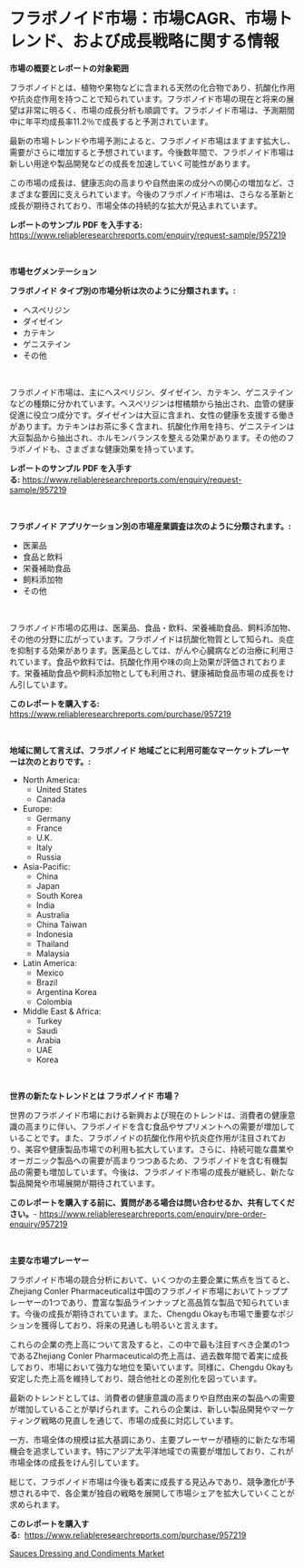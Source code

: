 <p><h1>フラボノイド市場：市場CAGR、市場トレンド、および成長戦略に関する情報</h1></p><p><strong>市場の概要とレポートの対象範囲</strong></p>
<p><p>フラボノイドとは、植物や果物などに含まれる天然の化合物であり、抗酸化作用や抗炎症作用を持つことで知られています。フラボノイド市場の現在と将来の展望は非常に明るく、市場の成長分析も順調です。フラボノイド市場は、予測期間中に年平均成長率11.2％で成長すると予測されています。</p><p>最新の市場トレンドや市場予測によると、フラボノイド市場はますます拡大し、需要がさらに増加すると予想されています。今後数年間で、フラボノイド市場は新しい用途や製品開発などの成長を加速していく可能性があります。</p><p>この市場の成長は、健康志向の高まりや自然由来の成分への関心の増加など、さまざまな要因に支えられています。今後のフラボノイド市場は、さらなる革新と成長が期待されており、市場全体の持続的な拡大が見込まれています。</p></p>
<p><strong>レポートのサンプル PDF を入手する:</strong> <a href="https://www.reliableresearchreports.com/enquiry/request-sample/957219">https://www.reliableresearchreports.com/enquiry/request-sample/957219</a></p>
<p>&nbsp;</p>
<p><strong>市場セグメンテーション</strong></p>
<p><strong>フラボノイド タイプ別の市場分析は次のように分類されます。:</strong></p>
<p><ul><li>ヘスペリジン</li><li>ダイゼイン</li><li>カテキン</li><li>ゲニステイン</li><li>その他</li></ul></p>
<p>&nbsp;</p>
<p><p>フラボノイド市場は、主にヘスペリジン、ダイゼイン、カテキン、ゲニステインなどの種類に分かれています。ヘスペリジンは柑橘類から抽出され、血管の健康促進に役立つ成分です。ダイゼインは大豆に含まれ、女性の健康を支援する働きがあります。カテキンはお茶に多く含まれ、抗酸化作用を持ち、ゲニステインは大豆製品から抽出され、ホルモンバランスを整える効果があります。その他のフラボノイドも、さまざまな健康効果を持っています。</p></p>
<p><strong>レポートのサンプル PDF を入手する:</strong>&nbsp;<a href="https://www.reliableresearchreports.com/enquiry/request-sample/957219">https://www.reliableresearchreports.com/enquiry/request-sample/957219</a></p>
<p>&nbsp;</p>
<p><strong> フラボノイド アプリケーション別の市場産業調査は次のように分類されます。:</strong></p>
<p><ul><li>医薬品</li><li>食品と飲料</li><li>栄養補助食品</li><li>飼料添加物</li><li>その他</li></ul></p>
<p>&nbsp;</p>
<p><p>フラボノイド市場の応用は、医薬品、食品・飲料、栄養補助食品、飼料添加物、その他の分野に広がっています。フラボノイドは抗酸化物質として知られ、炎症を抑制する効果があります。医薬品としては、がんや心臓病などの治療に利用されています。食品や飲料では、抗酸化作用や味の向上効果が評価されております。栄養補助食品や飼料添加物としても利用され、健康補助食品市場の成長をけん引しています。</p></p>
<p><strong>このレポートを購入する:</strong>&nbsp; <a href="https://www.reliableresearchreports.com/purchase/957219">https://www.reliableresearchreports.com/purchase/957219</a></p>
<p>&nbsp;</p>
<p><strong>地域に関して言えば、フラボノイド 地域ごとに利用可能なマーケットプレーヤーは次のとおりです。:</strong></p>
<p><ul>
    <li>
        North America:
        <ul>
            <li>United States</li>
            <li>Canada</li>
        </ul>
    </li>
    <li>
        Europe:
        <ul>
            <li>Germany</li>
            <li>France</li>
            <li>U.K.</li>
            <li>Italy</li>
            <li>Russia</li>
        </ul>
    </li>
    <li>
        Asia-Pacific:
        <ul>
            <li>China</li>
            <li>Japan</li>
            <li>South Korea</li>
            <li>India</li>
            <li>Australia</li>
            <li>China Taiwan</li>
            <li>Indonesia</li>
            <li>Thailand</li>
            <li>Malaysia</li>
        </ul>
    </li>
    <li>
        Latin America:
        <ul>
            <li>Mexico</li>
            <li>Brazil</li>
            <li>Argentina Korea</li>
            <li>Colombia</li>
        </ul>
    </li>
    <li>
        Middle East & Africa:
        <ul>
            <li>Turkey</li>
            <li>Saudi</li>
            <li>Arabia</li>
            <li>UAE</li>
            <li>Korea</li>
        </ul>
    </li>
    </ul></p>
<p>&nbsp;</p>
<p><strong>世界の新たなトレンドとは フラボノイド 市場？</strong></p>
<p><p>世界のフラボノイド市場における新興および現在のトレンドは、消費者の健康意識の高まりに伴い、フラボノイドを含む食品やサプリメントへの需要が増加していることです。また、フラボノイドの抗酸化作用や抗炎症作用が注目されており、美容や健康製品市場での利用も拡大しています。さらに、持続可能な農業やオーガニック製品への需要が高まりつつあるため、フラボノイドを含む有機製品の需要も増加しています。今後は、フラボノイド市場の成長が継続し、新たな製品開発や市場展開が期待されています。</p></p>
<p><strong>このレポートを購入する前に、質問がある場合は問い合わせるか、共有してください。</strong>- <a href="https://www.reliableresearchreports.com/enquiry/pre-order-enquiry/957219">https://www.reliableresearchreports.com/enquiry/pre-order-enquiry/957219</a></p>
<p>&nbsp;</p>
<p><strong>主要な市場プレーヤー</strong></p>
<p><p>フラボノイド市場の競合分析において、いくつかの主要企業に焦点を当てると、Zhejiang Conler Pharmaceuticalは中国のフラボノイド市場においてトッププレーヤーの1つであり、豊富な製品ラインナップと高品質な製品で知られています。今後の成長が期待されています。また、Chengdu Okayも市場で重要なポジションを獲得しており、将来の見通しも明るいと言えます。</p><p>これらの企業の売上高について言及すると、この中で最も注目すべき企業の1つであるZhejiang Conler Pharmaceuticalの売上高は、過去数年間で着実に成長しており、市場において強力な地位を築いています。同様に、Chengdu Okayも安定した売上高を維持しており、競合他社との差別化を図っています。</p><p>最新のトレンドとしては、消費者の健康意識の高まりや自然由来の製品への需要が増加していることが挙げられます。これらの企業は、新しい製品開発やマーケティング戦略の見直しを通じて、市場の成長に対応しています。</p><p>一方、市場全体の規模は拡大基調にあり、主要プレーヤーが積極的に新たな市場機会を追求しています。特にアジア太平洋地域での需要が増加しており、これが市場全体の成長をけん引しています。</p><p>総じて、フラボノイド市場は今後も着実に成長する見込みであり、競争激化が予想される中で、各企業が独自の戦略を展開して市場シェアを拡大していくことが求められます。</p></p>
<p><strong>このレポートを購入する:</strong>&nbsp;&nbsp;<a href="https://www.reliableresearchreports.com/purchase/957219">https://www.reliableresearchreports.com/purchase/957219</a></p>
<p><p><a href="https://extreme-scabiosa-c81.notion.site/Sauces-Dressing-and-Condiments-Market-Research-Report-Forecasted-for-Period-from-2024-2031-by-Mar-f71abdeed6234599adb22d11e53aa674">Sauces Dressing and Condiments Market</a></p></p>